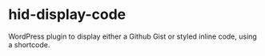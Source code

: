 hid-display-code
================

WordPress plugin to display either a Github Gist or styled inline code, using a shortcode.
